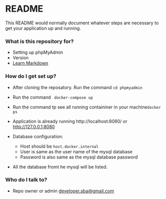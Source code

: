 # README #

This README would normally document whatever steps are necessary to get your application up and running.

### What is this repository for? ###

* Setting up phpMyAdmin
* Version
* [Learn Markdown](https://bitbucket.org/tutorials/markdowndemo)

### How do I get set up? ###

* After cloning the reposatory. Run the command ```cd phpmyadmin```
* Run the command ``` docker-compose up```
* Run the command tp see all running containiner in your machine```docker ps``` 
* Application is already running http://localhost:8080/ or http://127.0.0.1:8080

* Database configuration: 
	* Host should be ```host.docker.internal```
	* User is same as the user name of the mysql database
	* Password is also same as the mysql database password
* All the database fromt he mysql will be listed.


### Who do I talk to? ###

* Repo owner or admin developer.sba@gmail.com
